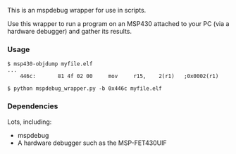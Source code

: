 This is an mspdebug wrapper for use in scripts.

Use this wrapper to run a program on an MSP430 attached to your PC (via a
hardware debugger) and gather its results.

### Usage

    $ msp430-objdump myfile.elf
    ...
        446c:       81 4f 02 00     mov     r15,    2(r1)   ;0x0002(r1)

    $ python mspdebug_wrapper.py -b 0x446c myfile.elf

### Dependencies
Lots, including:
 * mspdebug
 * A hardware debugger such as the MSP-FET430UIF
